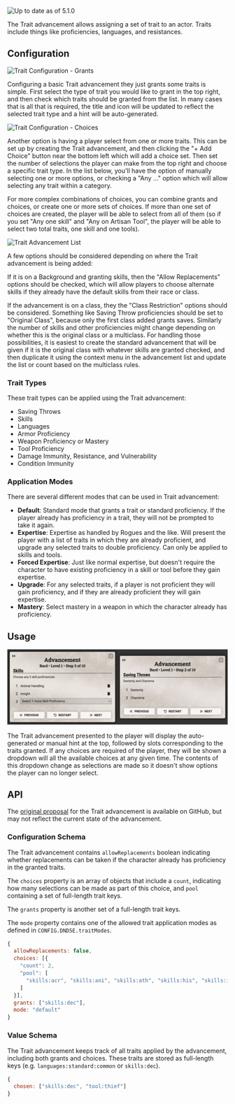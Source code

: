 ![Up to date as of 5.1.0](https://img.shields.io/static/v1?label=dnd5e&message=5.1.0&color=informational)

The Trait advancement allows assigning a set of trait to an actor. Traits include things like proficiencies, languages, and resistances.

## Configuration

![Trait Configuration - Grants](https://raw.githubusercontent.com/foundryvtt/dnd5e/publish-wiki/wiki/images/advancement/trait-configuration-grants.jpg)

Configuring a basic Trait advancement they just grants some traits is simple. First select the type of trait you would like to grant in the top right, and then check which traits should be granted from the list. In many cases that is all that is required, the title and icon will be updated to reflect the selected trait type and a hint will be auto-generated.

![Trait Configuration - Choices](https://raw.githubusercontent.com/foundryvtt/dnd5e/publish-wiki/wiki/images/advancement/trait-configuration-choices.jpg)

Another option is having a player select from one or more traits. This can be set up by creating the Trait advancement, and then clicking the "+ Add Choice" button near the bottom left which will add a choice set. Then set the number of selections the player can make from the top right and choose a specific trait type. In the list below, you'll have the option of manually selecting one or more options, or checking a "Any …" option which will allow selecting any trait within a category.

For more complex combinations of choices, you can combine grants and choices, or create one or more sets of choices. If more than one set of choices are created, the player will be able to select from all of them (so if you set "Any one skill" and "Any on Artisan Tool", the player will be able to select two total traits, one skill and one tools).

![Trait Advancement List](https://raw.githubusercontent.com/foundryvtt/dnd5e/publish-wiki/wiki/images/advancement/trait-advancement-list.jpg)

A few options should be considered depending on where the Trait advancement is being added:

If it is on a Background and granting skills, then the "Allow Replacements" options should be checked, which will allow players to choose alternate skills if they already have the default skills from their race or class.

If the advancement is on a class, they the "Class Restriction" options should be considered. Something like Saving Throw proficiencies should be set to "Original Class", because only the first class added grants saves. Similarly the number of skills and other proficiencies might change depending on whether this is the original class or a multiclass. For handling those possibilities, it is easiest to create the standard advancement that will be given if it is the original class with whatever skills are granted checked, and then duplicate it using the context menu in the advancement list and update the list or count based on the multiclass rules.

### Trait Types
These trait types can be applied using the Trait advancement:
- Saving Throws
- Skills
- Languages
- Armor Proficiency
- Weapon Proficiency or Mastery
- Tool Proficiency
- Damage Immunity, Resistance, and Vulnerability
- Condition Immunity

### Application Modes
There are several different modes that can be used in Trait advancement:
- **Default**: Standard mode that grants a trait or standard proficiency. If the player already has proficiency in a trait, they will not be prompted to take it again.
- **Expertise**: Expertise as handled by Rogues and the like. Will present the player with a list of traits in which they are already proficient, and upgrade any selected traits to double proficiency. Can only be applied to skills and tools.
- **Forced Expertise**: Just like normal expertise, but doesn't require the character to have existing proficiency in a skill or tool before they gain expertise.
- **Upgrade**: For any selected traits, if a player is not proficient they will gain proficiency, and if they are already proficient they will gain expertise.
- **Mastery**: Select mastery in a weapon in which the character already has proficiency.

## Usage

![Trait Flow](https://raw.githubusercontent.com/foundryvtt/dnd5e/publish-wiki/wiki/images/advancement/trait-flow.jpg)

The Trait advancement presented to the player will display the auto-generated or manual hint at the top, followed by slots corresponding to the traits granted. If any choices are required of the player, they will be shown a dropdown will all the available choices at any given time. The contents of this dropdown change as selections are made so it doesn't show options the player can no longer select.

## API

The [original proposal](https://github.com/foundryvtt/dnd5e/issues/1405) for the Trait advancement is available on GitHub, but may not reflect the current state of the advancement.

### Configuration Schema

The Trait advancement contains `allowReplacements` boolean indicating whether replacements can be taken if the character already has proficiency in the granted traits.

The `choices` property is an array of objects that include a `count`, indicating how many selections can be made as part of this choice, and `pool` containing a set of full-length trait keys.

The `grants` property is another set of a full-length trait keys.

The `mode` property contains one of the allowed trait application modes as defined in `CONFIG.DND5E.traitModes`.

```javascript
{
  allowReplacements: false,
  choices: [{
    "count": 2,
    "pool": [
      "skills:acr", "skills:ani", "skills:ath", "skills:his", "skills:ins", "skills:itm", "skills:prc", "skills:sur"
    ]
  }],
  grants: ["skills:dec"],
  mode: "default"
}
```

### Value Schema

The Trait advancement keeps track of all traits applied by the advancement, including both grants and choices. These traits are stored as full-length keys (e.g. `languages:standard:common` or `skills:dec`).

```javascript
{
  chosen: ["skills:dec", "tool:thief"]
}
```
